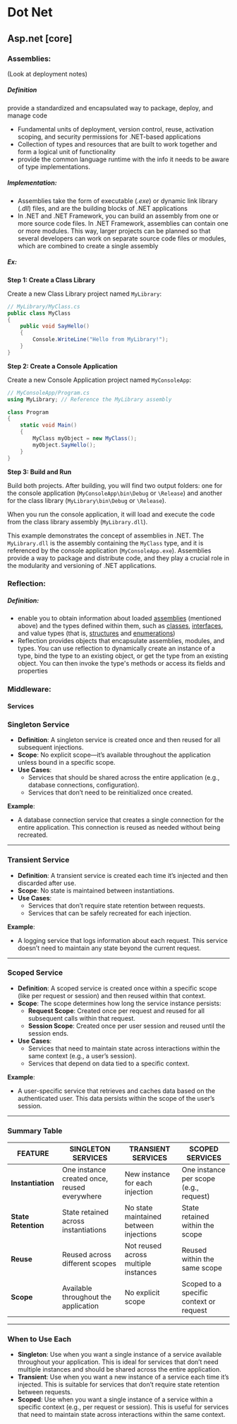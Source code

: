 # Dot Net



## Asp.net [core]



### Assemblies: 

(Look at deployment notes)

##### Definition 

provide a standardized and encapsulated way to package, deploy, and manage code

- Fundamental units of deployment, version control, reuse, activation scoping, and security permissions for .NET-based applications
- Collection of types and resources that are built to work together and form a logical unit of functionality
- provide the common language runtime with the info it needs to be aware of type implementations.

##### Implementation:

- Assemblies take the form of executable (*.exe*) or dynamic link library (*.dll*) files, and are the building blocks of .NET applications
- In .NET and .NET Framework, you can build an assembly from one or more source code files. In .NET Framework, assemblies can contain one or more modules. This way, larger projects can be planned so that several developers can work on separate source code files or modules, which are combined to create a single assembly

##### Ex:

**Step 1: Create a Class Library**

Create a new Class Library project named `MyLibrary`:

```c#
// MyLibrary/MyClass.cs
public class MyClass
{
    public void SayHello()
    {
        Console.WriteLine("Hello from MyLibrary!");
    }
}
```

**Step 2: Create a Console Application**

Create a new Console Application project named `MyConsoleApp`:

```c#
// MyConsoleApp/Program.cs
using MyLibrary; // Reference the MyLibrary assembly

class Program
{
    static void Main()
    {
        MyClass myObject = new MyClass();
        myObject.SayHello();
    }
}
```

**Step 3: Build and Run**

Build both projects. After building, you will find two output folders: one for the console application (`MyConsoleApp\bin\Debug` or `\Release`) and another for the class library (`MyLibrary\bin\Debug` or `\Release`).

When you run the console application, it will load and execute the code from the class library assembly (`MyLibrary.dll`).

This example demonstrates the concept of assemblies in .NET. The `MyLibrary.dll` is the assembly containing the `MyClass` type, and it is referenced by the console application (`MyConsoleApp.exe`). Assemblies provide a way to package and distribute code, and they play a crucial role in the modularity and versioning of .NET applications.



### Reflection:

##### Definition:

- enable you to obtain information about loaded [assemblies](https://learn.microsoft.com/en-us/dotnet/standard/assembly/) (mentioned above) and the types defined within them, such as [classes](https://learn.microsoft.com/en-us/dotnet/standard/base-types/common-type-system#classes), [interfaces](https://learn.microsoft.com/en-us/dotnet/standard/base-types/common-type-system#interfaces), and value types (that is, [structures](https://learn.microsoft.com/en-us/dotnet/standard/base-types/common-type-system#structures) and [enumerations](https://learn.microsoft.com/en-us/dotnet/standard/base-types/common-type-system#enumerations))
- Reflection provides objects that encapsulate assemblies, modules, and types. You can use reflection to dynamically create an instance of a type, bind the type to an existing object, or get the type from an existing object. You can then invoke the type's methods or access its fields and properties

### Middleware:


#### Services
### Singleton Service

- **Definition**: A singleton service is created once and then reused for all subsequent injections.
- **Scope**: No explicit scope—it’s available throughout the application unless bound in a specific scope.
- **Use Cases**:
    - Services that should be shared across the entire application (e.g., database connections, configuration).
    - Services that don’t need to be reinitialized once created.

**Example**:

- A database connection service that creates a single connection for the entire application. This connection is reused as needed without being recreated.

---

### Transient Service

- **Definition**: A transient service is created each time it’s injected and then discarded after use.
- **Scope**: No state is maintained between instantiations.
- **Use Cases**:
    - Services that don’t require state retention between requests.
    - Services that can be safely recreated for each injection.

**Example**:

- A logging service that logs information about each request. This service doesn’t need to maintain any state beyond the current request.

---

### Scoped Service

- **Definition**: A scoped service is created once within a specific scope (like per request or session) and then reused within that context.
- **Scope**: The scope determines how long the service instance persists:
    - **Request Scope**: Created once per request and reused for all subsequent calls within that request.
    - **Session Scope**: Created once per user session and reused until the session ends.
- **Use Cases**:
    - Services that need to maintain state across interactions within the same context (e.g., a user’s session).
    - Services that depend on data tied to a specific context.

**Example**:

- A user-specific service that retrieves and caches data based on the authenticated user. This data persists within the scope of the user’s session.

---

### Summary Table

|FEATURE|SINGLETON SERVICES|TRANSIENT SERVICES|SCOPED SERVICES|
|---|---|---|---|
|**Instantiation**|One instance created once, reused everywhere|New instance for each injection|One instance per scope (e.g., request)|
|**State Retention**|State retained across instantiations|No state maintained between injections|State retained within the scope|
|**Reuse**|Reused across different scopes|Not reused across multiple instances|Reused within the same scope|
|**Scope**|Available throughout the application|No explicit scope|Scoped to a specific context or request|

---

### When to Use Each

- **Singleton**: Use when you want a single instance of a service available throughout your application. This is ideal for services that don’t need multiple instances and should be shared across the entire application.
- **Transient**: Use when you want a new instance of a service each time it’s injected. This is suitable for services that don’t require state retention between requests.
- **Scoped**: Use when you want a single instance of a service within a specific context (e.g., per request or session). This is useful for services that need to maintain state across interactions within the same context.